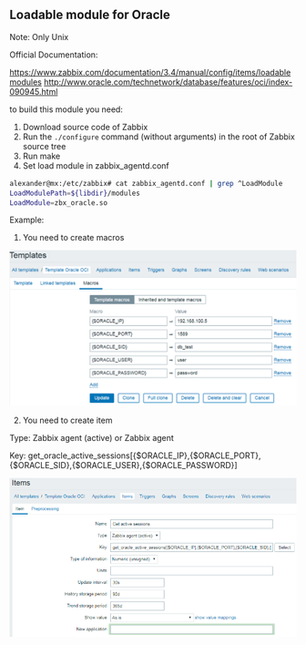 ## Loadable module for Oracle

Note: Only Unix

Official Documentation: 

https://www.zabbix.com/documentation/3.4/manual/config/items/loadablemodules
http://www.oracle.com/technetwork/database/features/oci/index-090945.html

to build this module you need:

1) Download source code of Zabbix
2) Run the ```./configure``` command (without arguments) in the root of Zabbix source tree
3) Run make
4) Set load module in zabbix_agentd.conf

```bash
alexander@mx:/etc/zabbix# cat zabbix_agentd.conf | grep ^LoadModule
LoadModulePath=${libdir}/modules
LoadModule=zbx_oracle.so
```

Example:

1) You need to create macros

![example_1](https://github.com/alexander-nesterov/zabbix_module_oracle/blob/dev/scr/macros.PNG?raw=true)

2) You need to create item

Type: Zabbix agent (active) or Zabbix agent

Key: get_oracle_active_sessions[{$ORACLE_IP},{$ORACLE_PORT},{$ORACLE_SID},{$ORACLE_USER},{$ORACLE_PASSWORD}]

![example_2](https://github.com/alexander-nesterov/zabbix_module_oracle/blob/dev/scr/item.PNG?raw=true)





